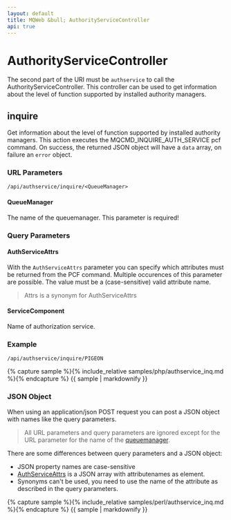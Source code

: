 ```yaml
---
layout: default
title: MQWeb &bull; AuthorityServiceController
api: true
---
```

AuthorityServiceController
==========================

The second part of the URI must be `authservice` to call the
AuthorityServiceController. This controller can be used to get information
about the level of function supported by installed authority managers.

## <a name="inquire"></a>inquire
Get information about the level of function supported by installed authority
managers. This action executes the MQCMD_INQUIRE_AUTH_SERVICE pcf command.
On success, the returned JSON object will have a `data` array, on failure an
 `error` object.

### <a name="inquireUrl"></a>URL Parameters
`/api/authservice/inquire/<QueueManager>`

#### <a name="inquireURLQueuemanager"></a>QueueManager
The name of the queuemanager. This parameter is required!

### <a name="inquireQuery"></a>Query Parameters

#### <a name="inqueryQueryAuthServiceAttrs"></a>AuthServiceAttrs
With the `AuthServiceAttrs` parameter you can specify which attributes must be
returned from the PCF command. Multiple occurences of this parameter are
possible. The value must be a (case-sensitive) valid attribute name.

> Attrs is a synonym for AuthServiceAttrs

#### <a name="inquireQueryServiceComponent"></a>ServiceComponent
Name of authorization service.

### <a name="inquiryExample"></a>Example
`/api/authservice/inquire/PIGEON`  

{% capture sample %}{% include_relative samples/php/authservice_inq.md %}{% endcapture %}
{{ sample | markdownify }}

### <a name="inquireJSON"></a>JSON Object
When using an application/json POST request you can post a JSON object with
names like the query parameters.

> All URL parameters and query parameters are ignored except for the URL
> parameter for the name of the [queuemanager](#inquireUrlQueueManager).

There are some differences between query parameters and a JSON object:

+ JSON property names are case-sensitive
+ [AuthServiceAttrs](#inqueryQueryAuthServiceAttrs) is a JSON array with
  attributenames as element.
+ Synonyms can't be used, you need to use the name of the attribute
  as described in the query parameters.

{% capture sample %}{% include_relative samples/perl/authservice_inq.md %}{% endcapture %}
{{ sample | markdownify }}
